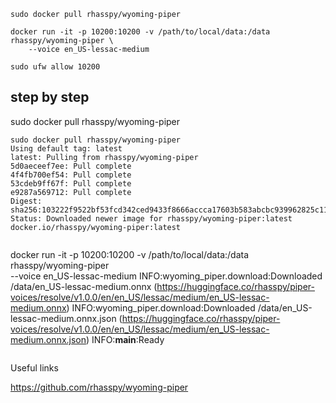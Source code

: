 
~~~
sudo docker pull rhasspy/wyoming-piper

docker run -it -p 10200:10200 -v /path/to/local/data:/data rhasspy/wyoming-piper \
    --voice en_US-lessac-medium

sudo ufw allow 10200    
~~~

## step by step
sudo docker pull rhasspy/wyoming-piper

~~~
sudo docker pull rhasspy/wyoming-piper
Using default tag: latest
latest: Pulling from rhasspy/wyoming-piper
5d0aeceef7ee: Pull complete 
4f4fb700ef54: Pull complete 
53cdeb9ff67f: Pull complete 
e9287a569712: Pull complete 
Digest: sha256:103222f9522bf53fcd342ced9433f8666accca17603b583abcbc939962825c11
Status: Downloaded newer image for rhasspy/wyoming-piper:latest
docker.io/rhasspy/wyoming-piper:latest


~~~
docker run -it -p 10200:10200 -v /path/to/local/data:/data rhasspy/wyoming-piper \
    --voice en_US-lessac-medium
INFO:wyoming_piper.download:Downloaded /data/en_US-lessac-medium.onnx (https://huggingface.co/rhasspy/piper-voices/resolve/v1.0.0/en/en_US/lessac/medium/en_US-lessac-medium.onnx)
INFO:wyoming_piper.download:Downloaded /data/en_US-lessac-medium.onnx.json (https://huggingface.co/rhasspy/piper-voices/resolve/v1.0.0/en/en_US/lessac/medium/en_US-lessac-medium.onnx.json)
INFO:__main__:Ready



~~~

~~~


Useful links

https://github.com/rhasspy/wyoming-piper